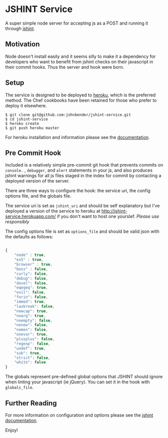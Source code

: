 # JSHINT Service

A super simple node server for accepting js as a POST and running it through [jshint](http://jshint.com).

## Motivation

Node doesn't install easily and it seems silly to make it a dependency for developers who want to benefit from jshint checks on their javascript in their commit hooks. Thus the server and hook were born.

## Setup

The service is designed to be deployed to [heroku](http://devcenter.heroku.com/articles/quickstart), which is the preferred method. The Chef cookbooks have been retained for those who prefer to deploy it elsewhere.

    $ git clone git@github.com:johnbender/jshint-service.git
    $ cd jshint-service
    $ heroku create
    $ git push heroku master

For heroku installation and information please see the [documentation](http://devcenter.heroku.com/).

## Pre Commit Hook

Included is a relatively simple pre-commit git hook that prevents commits on `console.` , `debugger`, and `alert` statements in your js, and also produces jshint warnings for all js files staged in the index for commit by contacting a deployed version of the server.

There are three ways to configure the hook: the service uri, the config options file, and the globals file.

The service uri is set as `jshint_uri` and should be self explanatory but I've deployed a version of the service to heroku at http://jshint-service.herokuapp.com/ if you don't want to host one yourslef. *Please use responsibly*

The config options file is set as `options_file` and should be valid json with the defaults as follows:

```javascript

{
	"node" : true,
	"es5" : true,
	"browser" : true,
	"boss" : false,
	"curly": false,
	"debug": false,
	"devel": false,
	"eqeqeq": true,
	"evil": false,
	"forin": false,
	"immed": true,
	"laxbreak": false,
	"newcap": true,
	"noarg": true,
	"noempty": false,
	"nonew": false,
	"nomen": false,
	"onevar": true,
	"plusplus": false,
	"regexp": false,
	"undef": true,
	"sub": true,
	"strict": false,
	"white": false
}

```

The globals represent pre-defined global options that JSHINT should ignore when linting your javascript (ie jQuery). You can set it in the hook with `globals_file`.

## Further Reading

For more information on configuration and options please see the [jshint documentation](http://jshint.com/#docs).

Enjoy!
